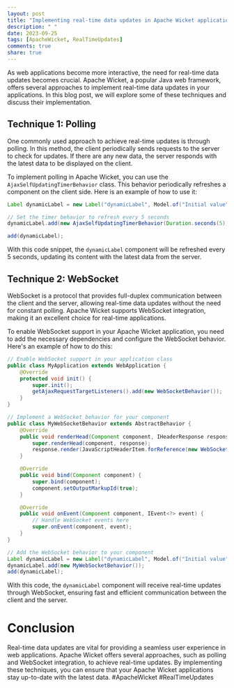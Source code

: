 ```yaml
---
layout: post
title: "Implementing real-time data updates in Apache Wicket applications"
description: " "
date: 2023-09-25
tags: [ApacheWicket, RealTimeUpdates]
comments: true
share: true
---
```


As web applications become more interactive, the need for real-time data updates becomes crucial. Apache Wicket, a popular Java web framework, offers several approaches to implement real-time data updates in your applications. In this blog post, we will explore some of these techniques and discuss their implementation.

## Technique 1: Polling

One commonly used approach to achieve real-time updates is through polling. In this method, the client periodically sends requests to the server to check for updates. If there are any new data, the server responds with the latest data to be displayed on the client.

To implement polling in Apache Wicket, you can use the `AjaxSelfUpdatingTimerBehavior` class. This behavior periodically refreshes a component on the client side. Here is an example of how to use it:

```java
Label dynamicLabel = new Label("dynamicLabel", Model.of("Initial value"));

// Set the timer behavior to refresh every 5 seconds
dynamicLabel.add(new AjaxSelfUpdatingTimerBehavior(Duration.seconds(5)));

add(dynamicLabel);
```

With this code snippet, the `dynamicLabel` component will be refreshed every 5 seconds, updating its content with the latest data from the server.

## Technique 2: WebSocket

WebSocket is a protocol that provides full-duplex communication between the client and the server, allowing real-time data updates without the need for constant polling. Apache Wicket supports WebSocket integration, making it an excellent choice for real-time applications.

To enable WebSocket support in your Apache Wicket application, you need to add the necessary dependencies and configure the WebSocket behavior. Here's an example of how to do this:

```java
// Enable WebSocket support in your application class
public class MyApplication extends WebApplication {
    @Override
    protected void init() {
        super.init();
        getAjaxRequestTargetListeners().add(new WebSocketBehavior());
    }
}

// Implement a WebSocket behavior for your component
public class MyWebSocketBehavior extends AbstractBehavior {
    @Override
    public void renderHead(Component component, IHeaderResponse response) {
        super.renderHead(component, response);
        response.render(JavaScriptHeaderItem.forReference(new WebSocketResourceReference()));
    }

    @Override
    public void bind(Component component) {
        super.bind(component);
        component.setOutputMarkupId(true);
    }

    @Override
    public void onEvent(Component component, IEvent<?> event) {
        // Handle WebSocket events here
        super.onEvent(component, event);
    }
}

// Add the WebSocket behavior to your component
Label dynamicLabel = new Label("dynamicLabel", Model.of("Initial value"));
dynamicLabel.add(new MyWebSocketBehavior());
add(dynamicLabel);
```

With this code, the `dynamicLabel` component will receive real-time updates through WebSocket, ensuring fast and efficient communication between the client and the server.

# Conclusion

Real-time data updates are vital for providing a seamless user experience in web applications. Apache Wicket offers several approaches, such as polling and WebSocket integration, to achieve real-time updates. By implementing these techniques, you can ensure that your Apache Wicket applications stay up-to-date with the latest data. #ApacheWicket #RealTimeUpdates